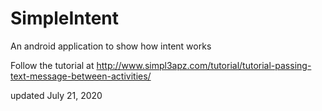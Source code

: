 # SimpleIntent
An android application to show how intent works

Follow the tutorial at http://www.simpl3apz.com/tutorial/tutorial-passing-text-message-between-activities/

updated July 21, 2020
